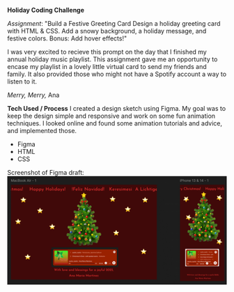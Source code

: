 **Holiday Coding Challenge**

*Assignment*: "Build a Festive Greeting Card
Design a holiday greeting card with HTML & CSS. Add a snowy background, a holiday message, and festive colors. Bonus: Add hover effects!"

I was very excited to recieve this prompt on the day that I finished my annual holiday music playlist. This assignment gave me an opportunity to encase my playlist in a lovely little virtual card to send my friends and family. It also provided those who might not have a Spotify account a way to listen to it. 

*Merry, Merry,* 
Ana

**Tech Used / Process** 
I created a design sketch using Figma. My goal was to keep the design simple and responsive and work on some fun animation techniques. I looked online and found some animation tutorials and advice, and implemented those. 

- Figma
- HTML
- CSS 

Screenshot of Figma draft:
![Screenshot of Figma design](images/screenshot%20of%20figma.png)

